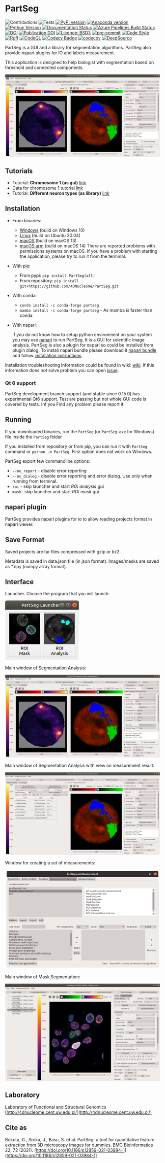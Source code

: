 # PartSeg

![Contributions](https://img.shields.io/badge/Contributions-Welcome-brightgreen.svg)
![Tests](https://github.com/4DNucleome/PartSeg/workflows/Tests/badge.svg?branch=develop)
[![PyPI version](https://badge.fury.io/py/PartSeg.svg)](https://badge.fury.io/py/PartSeg)
[![Anaconda version](https://anaconda.org/conda-forge/partseg/badges/version.svg)](https://anaconda.org/conda-forge/partseg)
[![Python Version](https://img.shields.io/pypi/pyversions/partseg.svg)](https://pypi.org/project/partseg)
[![Documentation Status](https://readthedocs.org/projects/partseg/badge/?version=latest)](https://partseg.readthedocs.io/en/latest/?badge=latest)
[![Azure Pipelines Build Status](https://dev.azure.com/PartSeg/PartSeg/_apis/build/status/4DNucleome.PartSeg?branchName=develop)](https://dev.azure.com/PartSeg/PartSeg/_build/latest?definitionId=1&branchName=develop)
[![DOI](https://zenodo.org/badge/166421141.svg)](https://zenodo.org/badge/latestdoi/166421141)
[![Publication DOI](https://img.shields.io/badge/Publication%20DOI-10.1186%2Fs12859--021--03984--1-blue)](https://doi.org/10.1186/s12859-021-03984-1)
[![Licence: BSD3](https://img.shields.io/github/license/4DNucleome/PartSeg)](https://github.com/4DNucleome/PartSeg/blob/master/License.txt)
[![pre-commit](https://img.shields.io/badge/pre--commit-enabled-brightgreen?logo=pre-commit&logoColor=white)](https://github.com/pre-commit/pre-commit)
[![Code Style](https://img.shields.io/badge/code%20style-black-000000.svg)](https://github.com/psf/black)
[![Ruff](https://img.shields.io/endpoint?url=https://raw.githubusercontent.com/charliermarsh/ruff/main/assets/badge/v1.json)](https://github.com/charliermarsh/ruff)
[![CodeQL](https://github.com/4DNucleome/PartSeg/actions/workflows/codeql-analysis.yml/badge.svg?branch=develop)](https://github.com/4DNucleome/PartSeg/actions/workflows/codeql-analysis.yml)
[![Codacy Badge](https://app.codacy.com/project/badge/Grade/f9b0f1eb2c92486d9efd99ed5b2ef326)](https://www.codacy.com/gh/4DNucleome/PartSeg/dashboard?utm_source=github.com&utm_medium=referral&utm_content=4DNucleome/PartSeg&utm_campaign=Badge_Grade)
[![codecov](https://codecov.io/gh/4DNucleome/PartSeg/branch/develop/graph/badge.svg?token=nbAbkOAe1C)](https://codecov.io/gh/4DNucleome/PartSeg)
[![DeepSource](https://deepsource.io/gh/4DNucleome/PartSeg.svg/?label=active+issues&show_trend=true&token=RuuHPIzqyqGaU-bKtOKPFWTg)](https://deepsource.io/gh/4DNucleome/PartSeg/?ref=repository-badge)

PartSeg is a GUI and a library for segmentation algorithms. PartSeg also provide napari plugins for IO and labels measurement.

This application is designed to help biologist with segmentation based on threshold and connected components.

![interface](images/roi_analysis.png)

## Tutorials

- Tutorial: **Chromosome 1 (as gui)** [link](https://github.com/4DNucleome/PartSeg/blob/master/tutorials/tutorial-chromosome-1/tutorial-chromosome1_16.md)
- Data for chromosome 1 tutorial [link](https://4dnucleome.cent.uw.edu.pl/PartSeg/Downloads/PartSeg_samples.zip)
- Tutorial: **Different neuron types (as library)** [link](https://github.com/4DNucleome/PartSeg/blob/master/tutorials/tutorial_neuron_types/Neuron_types_example.ipynb)

## Installation

- From binaries:

  - [Windows](https://github.com/4DNucleome/PartSeg/releases/latest/download/PartSeg-windows.zip) (build on Windows 10)
  - [Linux](https://github.com/4DNucleome/PartSeg/releases/latest/download/PartSeg-linux.zip) (build on Ubuntu 20.04)
  - [macOS](https://github.com/4DNucleome/PartSeg/releases/latest/download/PartSeg-macos.zip) (build on macOS 13)
  - [macOS arm](https://github.com/4DNucleome/PartSeg/releases/latest/download/PartSeg-macos-arm64.zip) (build on macOS 14)
    There are reported problems with permissions systems on macOS. If you have a problem with starting the application, please try to run it from the terminal.

- With pip:

  - From pypi: `pip install PartSeg[all]`
  - From repository: `pip install git+https://github.com/4DNucleome/PartSeg.git`

- With conda:

  - `conda install -c conda-forge partseg`
  - `mamba install -c conda-forge partseg` - As mamba is faster than conda

- With napari:

  If you do not know how to setup python environment on your system you may use [napari](https://napari.org/) to run PartSeg.
  It is a GUI for scientific image analysis. PartSeg is also a plugin for napari so could be installed from plugin dialog.
  To install napari bundle please download it [napari bundle](https://github.com/napari/napari/releases/latest)
  and follow [installation instructions](https://napari.org/stable/tutorials/fundamentals/installation.html#install-as-a-bundled-app).

Installation troubleshooting information could be found in wiki: [wiki](https://github.com/4DNucleome/PartSeg/wiki/Instalation-troubleshoot).
If this information does not solve problem you can open [issue](https://github.com/4DNucleome/PartSeg/issues).

### Qt 6 support

PartSeg development branch support (and stable since 0.15.0) has experimental Qt6 support. Test are passing but not whole GUI code is covered by tests. Inf you Find any problem please report it.

## Running

If you downloaded binaries, run the `PartSeg` (or `PartSeg.exe` for Windows) file inside the `PartSeg` folder

If you installed from repository or from pip, you can run it with `PartSeg` command or `python -m PartSeg`.
First option does not work on Windows.

PartSeg export few commandline options:

- `--no_report` - disable error reporting
- `--no_dialog` - disable error reporting and error dialog. Use only when running from terminal.
- `roi` - skip launcher and start *ROI analysis* gui
- `mask`- skip launcher and start *ROI mask* gui

## napari plugin

PartSeg provides napari plugins for io to allow reading projects format in napari viewer.

## Save Format

Saved projects are tar files compressed with gzip or bz2.

Metadata is saved in data.json file (in json format).
Images/masks are saved as \*.npy (numpy array format).

## Interface

Launcher. Choose the program that you will launch:

![launcher](images/launcher.png)

Main window of Segmentation Analysis:

![interface](images/roi_analysis.png)

Main window of Segmentation Analysis with view on measurement result:

![interface](images/roi_analysis2.png)

Window for creating a set of measurements:

![statistics](images/measurement.png)

Main window of Mask Segmentation:

![mask interface](images/roi_mask.png)

## Laboratory

Laboratory of Functional and Structural Genomics
[http://4dnucleome.cent.uw.edu.pl/](http://4dnucleome.cent.uw.edu.pl/)

## Cite as

Bokota, G., Sroka, J., Basu, S. et al. PartSeg: a tool for quantitative feature extraction
from 3D microscopy images for dummies. BMC Bioinformatics 22, 72 (2021).
[https://doi.org/10.1186/s12859-021-03984-1](https://doi.org/10.1186/s12859-021-03984-1)

